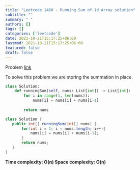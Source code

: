 ```yaml
---
title: "Leetcode 1480 - Running Sum of 1d Array solution"
subtitle: ""
summary: " "
authors: []
tags: []
categories: ['leetcode']
date: 2021-10-21T15:17:25+06:00
lastmod: 2021-10-21T15:17:25+06:00
featured: false
draft: false
---
```

Problem [link](https://leetcode.com/problems/running-sum-of-1d-array)

To solve this problem we are storing the summation in place.

```python
class Solution:
    def runningSum(self, nums: List[int]) -> List[int]:
        for i in range(1, len(nums)):
            nums[i] = nums[i] + nums[i-1]
            
        return nums
```

```java
class Solution {
   public int[] runningSum(int[] nums) {
       for(int i = 1; i < nums.length; i++){
           nums[i] = nums[i] + nums[i-1];
       }
       return nums;
   }
}
```

**Time complexity: O(n)
Space complexity: O(n)**